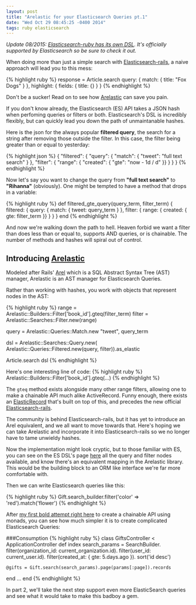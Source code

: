 ```yaml
---
layout: post
title: "Arelastic for your Elasticsearch Queries pt.1"
date: "Wed Oct 29 08:45:25 -0400 2014"
tags: ruby elasticsearch
---
```


*Update 08/2015: [Elasticsearch-ruby has its own DSL](https://github.com/elastic/elasticsearch-ruby/tree/master/elasticsearch-dsl).
It's officially supported by Elasticsearch so be sure to check it out.*

When doing more than just a simple search with [Elasticsearch-rails](https://github.com/elasticsearch/elasticsearch-rails/tree/master/elasticsearch-model),
a naive approach will lead you to this mess:

{% highlight ruby %}
response = Article.search query:     { match:  { title: "Fox Dogs" } },
                          highlight: { fields: { title: {} } }
{% endhighlight %}

Don't be a sucker! Read on to see how [Arelastic](https://github.com/matthuhiggins/arelastic) can save you pain.

<!--more-->

If you don't know already, the Elasticsearch (ES) API takes a JSON hash when perfoming queries or filters or both.
Elasticsearch's DSL is incredibly flexibly, but can quickly lead you down the path of unmaintanable hashes.


Here is the json for the always popular **filtered query**, the search for a string after removing those outside
the filter. In this case, the filter being greater than or equal to yesterday:

{% highlight json %}
{
  "filtered": {
    "query": {
      "match": { "tweet": "full text search" }
    },
    "filter": {
      "range": { "created": { "gte": "now - 1d / d" }}
    }
  }
}
{% endhighlight %}

Now let's say you want to change the query from **"full text search"** to **"Rihanna"** (obviously). One might be tempted
to have a method that drops in a variable:

{% highlight ruby %}
def filtered_gte_query(query_term, filter_term)
  {
    filtered: {
      query: {
        match: { tweet: query_term }
      },
      filter: {
        range: { created: { gte: filter_term }}
      }
    }
  }
end
{% endhighlight %}

And now we're walking down the path to hell. Heaven forbid we want a filter than does less than or equal to, supports AND queries, or is chainable. The number
of methods and hashes will spiral out of control.

## Introducing [Arelastic](https://github.com/matthuhiggins/arelastic)

Modeled after Rails' [Arel](https://github.com/rails/arel) which is a SQL Abstract Syntax Tree (AST) manager,
Arelastic is an AST manager for Elasticsearch Queries.

Rather than working with hashes, you work with objects that represent nodes in the AST:

{% highlight ruby %}
range = Arelastic::Builders::Filter['book_id'].gteq(filter_term)
filter = Arelastic::Searches::Filter.new(range)

query = Arelastic::Queries::Match.new "tweet", query_term

dsl = Arelastic::Searches::Query.new(
  Arelastic::Queries::Filtered.new(query, filter)).as_elastic

Article.search dsl
{% endhighlight %}

Here's one interesting line of code: 
{% highlight ruby %}
Arelastic::Builders::Filter['book_id'].gteq(...)
{% endhighlight %}

The `gteq` method exists alongside many other range filters, allowing one to make a chainable API much alike ActiveRecord.
Funny enough, there exists an [ElasticRecord](https://github.com/data-axle/elastic_record) that's built on top of this,
and precedes the new official [Elasticsearch-rails](https://github.com/elasticsearch/elasticsearch-rails).

The community is behind Elasticsearch-rails, but it has yet to introduce an Arel equivalent, and we all want to move towards that.
Here's hoping we can take Arelastic and incorporate it into Elasticsearch-rails so we no longer have to tame unwieldy hashes.

Now the implementation might look cryptic, but to those familiar with ES, you can see on the ES DSL's page [here](http://www.elasticsearch.org/guide/en/elasticsearch/reference/current/query-dsl-filtered-query.html)
all the query and filter nodes available, and know there's an equivalent mapping in the Arelastic library. This would be the building block to an ORM like interface we're far more comfortable with.

Then we can write Elasticsearch queries like this:

{% highlight ruby %}
Gift.search_builder.filter('color' => 'red').match('flower')
{% endhighlight %}

After [my first bold attempt right here](https://gist.github.com/dimroc/2eec84498b6a35550f48) to create a chainable API using monads,
you can see how much simpler it is to create complicated Elasticsearch Queries:

###Consumption
{% highlight ruby %}
class GiftsController < ApplicationController
  def index
    search_params = SearchBuilder.
      filter(organization_id: current_organization.id).
      filter(user_id: current_user.id).
      filter(created_at: { gte: 5.days.ago }).
      sort('id desc')

    @gifts = Gift.search(search_params).page(params[:page]).records
  end
  ...
end
{% endhighlight %}

In part 2, we'll take the next step support even more ElasticSearch queries and see what it would take to make this badboy a gem.
